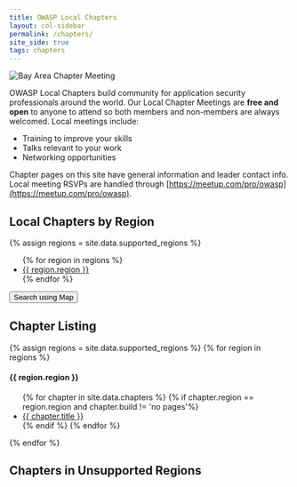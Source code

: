 ```yaml
---
title: OWASP Local Chapters
layout: col-sidebar
permalink: /chapters/
site_side: true
tags: chapters
---
```


<!-- rebuild 1 -->

<img src="/assets/images/web/chaper-wide.jpg" alt="Bay Area Chapter Meeting">

OWASP Local Chapters build community for application security professionals around the world. Our Local Chapter Meetings are **free and open** to anyone to attend so both members and non-members are always welcomed. Local meetings include:

- Training to improve your skills
- Talks relevant to your work
- Networking opportunities

Chapter pages on this site have general information and leader contact info. Local meeting RSVPs are handled through [https://meetup.com/pro/owasp](https://meetup.com/pro/owasp).

## Local Chapters by Region
{% assign regions = site.data.supported_regions %}
<ul>
    {% for region in regions %}
    <li><a href='#{{ region.region | remove: " " }}'>{{ region.region }}</a></li>
    {% endfor %}
</ul>

<a href="https://meetup.com/pro/owasp" target="_blank" rel="noopener"><button class="cta-button grey">Search using Map</button></a>


## Chapter Listing

<div class='chapters-list'>
    {% assign regions = site.data.supported_regions %}
    {% for region in regions %}
        <div class="region">
            <h4><a name="{{ region.region | remove: " " }}"></a>{{ region.region }}</h4>
            <ul>
            {% for chapter in site.data.chapters %}
                {% if chapter.region == region.region and chapter.build != 'no pages'%}
                    <li><a href='{{ chapter.url }}'>{{ chapter.title }}</a></li>
                {% endif %}
            {% endfor %}
            </ul>
        </div>
    {% endfor %}
</div>


## Chapters in Unsupported Regions
